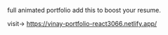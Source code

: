 
full animated portfolio add this to boost your resume.

visit-> https://vinay-portfolio-react3066.netlify.app/
